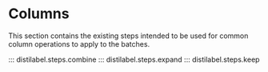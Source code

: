 # Columns

This section contains the existing steps intended to be used for common column operations to apply to the batches.

::: distilabel.steps.combine
::: distilabel.steps.expand
::: distilabel.steps.keep
